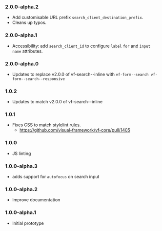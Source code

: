 ### 2.0.0-alpha.2

* Add customisable URL prefix `search_client_destination_prefix`.
* Cleans up typos.

### 2.0.0-alpha.1

* Accessibility: add `search_client_id` to configure `label` `for` and `input` `name` attributes.

### 2.0.0-alpha.0

* Updates to replace v2.0.0 of vf-search--inline with `vf-form--search vf-form--search--responsive`

### 1.0.2

* Updates to match v2.0.0 of vf-search--inline

### 1.0.1

* Fixes CSS to match stylelint rules.
  * https://github.com/visual-framework/vf-core/pull/1405

### 1.0.0

* JS linting

### 1.0.0-alpha.3

* adds support for `autofocus` on search input

### 1.0.0-alpha.2

* Improve documentation

### 1.0.0-alpha.1

* Initial prototype

